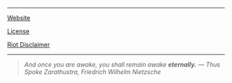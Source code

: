 -----------------------------------------------------------------------------------------------------------------------------------------------------------------------------------

[Website](https://www.tockanest.com/apple-home)

[License](https://github.com/The-Crow-pleb/Apple-Pie-Bot/blob/Master/LICENSE)

[Riot Disclaimer](https://github.com/The-Crow-pleb/Apple-Pie-Bot/blob/Master/RIOT-NOTE.md)

-----------------------------------------------------------------------------------------------------------------------------------------------------------------------------------

>_And once you are awake, you shall remain awake **eternally.**_
>― _Thus Spoke Zarathustra, Friedrich Wilhelm Nietzsche_